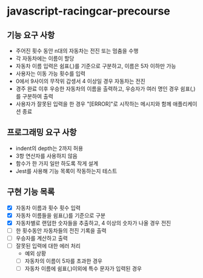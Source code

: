 # javascript-racingcar-precourse

## 기능 요구 사항

- 주어진 횟수 동안 n대의 자동차는 전진 또는 멈춤을 수행
- 각 자동차에는 이름이 할당
- 자동차 이름 입력은 쉼표(,)를 기준으로 구분하고, 이름은 5자 이하만 가능
- 사용자는 이동 가능 횟수를 입력
- 0에서 9사이의 무작위 갑셍서 4 이상일 경우 자동차는 전진
- 경주 완료 이후 우승한 자동차의 이름을 출력하고, 우승자가 여러 명인 경우 쉼표(,)를 구분하여 출력
- 사용자가 잘못된 입력을 한 경우 "[ERROR]"로 시작하는 메시지와 함께 애플리케이션 종료

## 프로그래밍 요구 사항

- indent의 depth는 2까지 허용
- 3항 연산자를 사용하지 않음
- 함수가 한 가지 일만 하도록 작게 설계
- Jest를 사용해 기능 목록이 작동하는지 테스트

## 구현 기능 목록

- [x] 자동차 이름과 횟수 횟수 입력
- [x] 자동차 이름들을 쉼표(,)를 기준으로 구분
- [x] 자동차별로 랜덤한 숫자들을 추출하고, 4 이상의 숫자가 나올 경우 전진
- [ ] 한 횟수동안 자동차들의 전진 기록을 출력
- [ ] 우승자를 계산하고 출력
- [ ] 잘못된 입력에 대한 에러 처리
  - 예외 상황
  - [ ] 자동차의 이름이 5자를 초과한 경우
  - [ ] 자동차 이름에 쉼표(,)이외에 특수 문자가 입력된 경우
